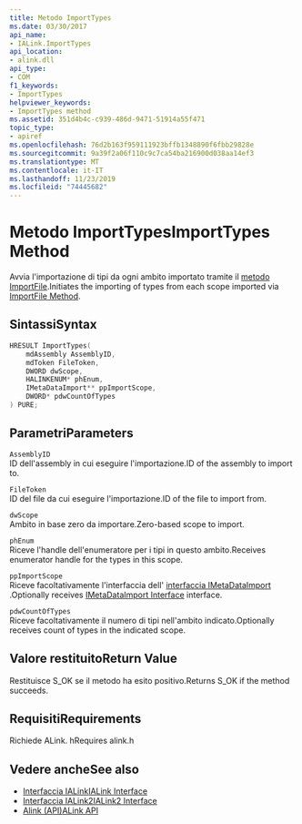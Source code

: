 ```yaml
---
title: Metodo ImportTypes
ms.date: 03/30/2017
api_name:
- IALink.ImportTypes
api_location:
- alink.dll
api_type:
- COM
f1_keywords:
- ImportTypes
helpviewer_keywords:
- ImportTypes method
ms.assetid: 351d4b4c-c939-486d-9471-51914a55f471
topic_type:
- apiref
ms.openlocfilehash: 76d2b163f959111923bffb1348890f6fbb29828e
ms.sourcegitcommit: 9a39f2a06f110c9c7ca54ba216900d038aa14ef3
ms.translationtype: MT
ms.contentlocale: it-IT
ms.lasthandoff: 11/23/2019
ms.locfileid: "74445682"
---
```

# <a name="importtypes-method"></a><span data-ttu-id="6bd26-102">Metodo ImportTypes</span><span class="sxs-lookup"><span data-stu-id="6bd26-102">ImportTypes Method</span></span>
<span data-ttu-id="6bd26-103">Avvia l'importazione di tipi da ogni ambito importato tramite il [metodo ImportFile](importfile-method.md).</span><span class="sxs-lookup"><span data-stu-id="6bd26-103">Initiates the importing of types from each scope imported via [ImportFile Method](importfile-method.md).</span></span>  
  
## <a name="syntax"></a><span data-ttu-id="6bd26-104">Sintassi</span><span class="sxs-lookup"><span data-stu-id="6bd26-104">Syntax</span></span>  
  
```cpp  
HRESULT ImportTypes(  
    mdAssembly AssemblyID,  
    mdToken FileToken,  
    DWORD dwScope,  
    HALINKENUM* phEnum,  
    IMetaDataImport** ppImportScope,  
    DWORD* pdwCountOfTypes  
) PURE;  
```  
  
## <a name="parameters"></a><span data-ttu-id="6bd26-105">Parametri</span><span class="sxs-lookup"><span data-stu-id="6bd26-105">Parameters</span></span>  
 `AssemblyID`  
 <span data-ttu-id="6bd26-106">ID dell'assembly in cui eseguire l'importazione.</span><span class="sxs-lookup"><span data-stu-id="6bd26-106">ID of the assembly to import to.</span></span>  
  
 `FileToken`  
 <span data-ttu-id="6bd26-107">ID del file da cui eseguire l'importazione.</span><span class="sxs-lookup"><span data-stu-id="6bd26-107">ID of the file to import from.</span></span>  
  
 `dwScope`  
 <span data-ttu-id="6bd26-108">Ambito in base zero da importare.</span><span class="sxs-lookup"><span data-stu-id="6bd26-108">Zero-based scope to import.</span></span>  
  
 `phEnum`  
 <span data-ttu-id="6bd26-109">Riceve l'handle dell'enumeratore per i tipi in questo ambito.</span><span class="sxs-lookup"><span data-stu-id="6bd26-109">Receives enumerator handle for the types in this scope.</span></span>  
  
 `ppImportScope`  
 <span data-ttu-id="6bd26-110">Riceve facoltativamente l'interfaccia dell' [interfaccia IMetaDataImport](../metadata/imetadataimport-interface.md) .</span><span class="sxs-lookup"><span data-stu-id="6bd26-110">Optionally receives [IMetaDataImport Interface](../metadata/imetadataimport-interface.md) interface.</span></span>  
  
 `pdwCountOfTypes`  
 <span data-ttu-id="6bd26-111">Riceve facoltativamente il numero di tipi nell'ambito indicato.</span><span class="sxs-lookup"><span data-stu-id="6bd26-111">Optionally receives count of types in the indicated scope.</span></span>  
  
## <a name="return-value"></a><span data-ttu-id="6bd26-112">Valore restituito</span><span class="sxs-lookup"><span data-stu-id="6bd26-112">Return Value</span></span>  
 <span data-ttu-id="6bd26-113">Restituisce S_OK se il metodo ha esito positivo.</span><span class="sxs-lookup"><span data-stu-id="6bd26-113">Returns S_OK if the method succeeds.</span></span>  
  
## <a name="requirements"></a><span data-ttu-id="6bd26-114">Requisiti</span><span class="sxs-lookup"><span data-stu-id="6bd26-114">Requirements</span></span>  
 <span data-ttu-id="6bd26-115">Richiede ALink. h</span><span class="sxs-lookup"><span data-stu-id="6bd26-115">Requires alink.h</span></span>  
  
## <a name="see-also"></a><span data-ttu-id="6bd26-116">Vedere anche</span><span class="sxs-lookup"><span data-stu-id="6bd26-116">See also</span></span>

- [<span data-ttu-id="6bd26-117">Interfaccia IALink</span><span class="sxs-lookup"><span data-stu-id="6bd26-117">IALink Interface</span></span>](ialink-interface.md)
- [<span data-ttu-id="6bd26-118">Interfaccia IALink2</span><span class="sxs-lookup"><span data-stu-id="6bd26-118">IALink2 Interface</span></span>](ialink2-interface.md)
- [<span data-ttu-id="6bd26-119">Alink (API)</span><span class="sxs-lookup"><span data-stu-id="6bd26-119">ALink API</span></span>](index.md)
